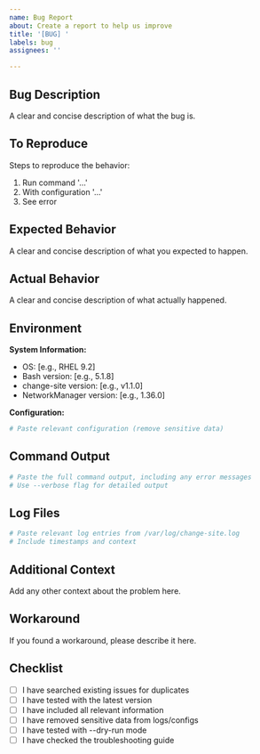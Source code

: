 ```yaml
---
name: Bug Report
about: Create a report to help us improve
title: '[BUG] '
labels: bug
assignees: ''

---
```


## Bug Description
A clear and concise description of what the bug is.

## To Reproduce
Steps to reproduce the behavior:
1. Run command '...'
2. With configuration '...'
3. See error

## Expected Behavior
A clear and concise description of what you expected to happen.

## Actual Behavior
A clear and concise description of what actually happened.

## Environment
**System Information:**
- OS: [e.g., RHEL 9.2]
- Bash version: [e.g., 5.1.8]
- change-site version: [e.g., v1.1.0]
- NetworkManager version: [e.g., 1.36.0]

**Configuration:**
```bash
# Paste relevant configuration (remove sensitive data)
```

## Command Output
```bash
# Paste the full command output, including any error messages
# Use --verbose flag for detailed output
```

## Log Files
```bash
# Paste relevant log entries from /var/log/change-site.log
# Include timestamps and context
```

## Additional Context
Add any other context about the problem here.

## Workaround
If you found a workaround, please describe it here.

## Checklist
- [ ] I have searched existing issues for duplicates
- [ ] I have tested with the latest version
- [ ] I have included all relevant information
- [ ] I have removed sensitive data from logs/configs
- [ ] I have tested with --dry-run mode
- [ ] I have checked the troubleshooting guide